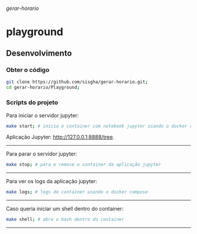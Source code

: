 ###### gerar-horario

# playground

## Desenvolvimento

### Obter o código

```sh
git clone https://github.com/sisgha/gerar-horario.git;
cd gerar-horario/Playground;
```

### Scripts do projeto

Para iniciar o servidor jupyter:

```sh
make start; # inicia o container com notebook jupyter usando o docker compose
```

Aplicação Jupyter: <http://127.0.0.1:8888/tree>.

---

Para parar o servidor jupyter:

```sh
make stop; # para e remove o container da aplicação jupyter
```

---

Para ver os logs da aplicação jupyter:

```sh
make logs; # logs do container usando o docker compose
```

---

Caso queria iniciar um shell dentro do container:

```sh
make shell; # abre o bash dentro do container
```

---
